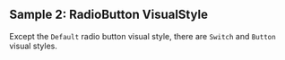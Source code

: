## Sample 2: RadioButton VisualStyle

Except the `Default` radio button visual style, there are `Switch` and `Button` visual styles.